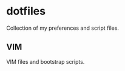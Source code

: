 # dotfiles

Collection of my preferences and script files.

## VIM

VIM files and bootstrap scripts.

